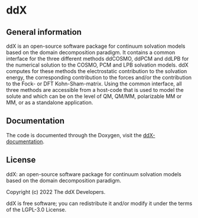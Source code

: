 # ddX
## General information
ddX is an open-source software package for continuum solvation models based on the domain decomposition paradigm. It contains a common interface for the three different methods ddCOSMO, ddPCM and ddLPB for the numerical solution to the COSMO, PCM and LPB solvation models. 
ddX computes for these methods the electrostatic contribution to the solvation energy, the corresponding contribution to the forces and/or the contribution to the Fock- or DFT Kohn-Sham-matrix.
Using the common interface, all three methods are accessible from a host-code that is used to model the solute and which can be on the level of QM, QM/MM, polarizable MM or MM, or as a standalone application.

## Documentation
The code is documented through the Doxygen, visit the [ddX-documentation](https://ddsolvation.github.io/ddX/).

## License 
ddX: an open-source software package for continuum solvation models based on the domain decomposition paradigm.

Copyright (c) 2022 The ddX Developers.

ddX is free software; you can redistribute it and/or modify it under the terms of the LGPL-3.0 License.
